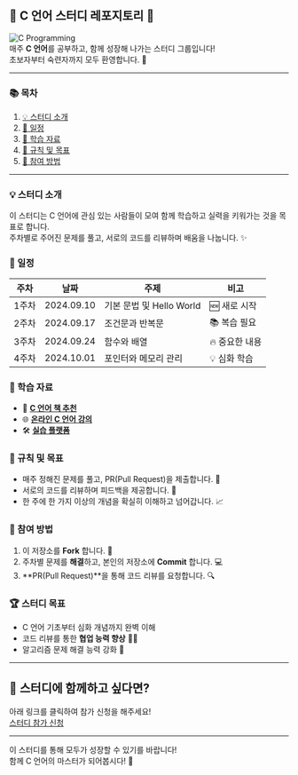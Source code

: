 ## 🌟 C 언어 스터디 레포지토리 🌟

![C Programming](https://img.shields.io/badge/C-Programming-blue)  
매주 **C 언어**를 공부하고, 함께 성장해 나가는 스터디 그룹입니다!  
초보자부터 숙련자까지 모두 환영합니다. 🙌

---

### 📚 목차

1. [💡 스터디 소개](#-스터디-소개)
2. [📅 일정](#-일정)
3. [📖 학습 자료](#-학습-자료)
4. [📌 규칙 및 목표](#-규칙-및-목표)
5. [🤝 참여 방법](#-참여-방법)

---

### 💡 스터디 소개

이 스터디는 C 언어에 관심 있는 사람들이 모여 함께 학습하고 실력을 키워가는 것을 목표로 합니다.  
주차별로 주어진 문제를 풀고, 서로의 코드를 리뷰하며 배움을 나눕니다. ✨

### 📅 일정

| 주차  | 날짜       | 주제                        | 비고           |
| ----- | ---------- | --------------------------- | -------------- |
| 1주차 | 2024.09.10 | 기본 문법 및 Hello World    | 🆕 새로 시작  |
| 2주차 | 2024.09.17 | 조건문과 반복문             | 📚 복습 필요   |
| 3주차 | 2024.09.24 | 함수와 배열                 | 🔥 중요한 내용 |
| 4주차 | 2024.10.01 | 포인터와 메모리 관리        | 💡 심화 학습   |

### 📖 학습 자료

- 📘 **[C 언어 책 추천](https://example.com)**  
- 🌐 **[온라인 C 언어 강의](https://example.com)**  
- 🛠️ **[실습 플랫폼](https://example.com)**  

### 📌 규칙 및 목표

- 매주 정해진 문제를 풀고, PR(Pull Request)을 제출합니다. 🚀
- 서로의 코드를 리뷰하며 피드백을 제공합니다. 📝
- 한 주에 한 가지 이상의 개념을 확실히 이해하고 넘어갑니다. 📈

### 🤝 참여 방법

1. 이 저장소를 **Fork** 합니다. 🍴
2. 주차별 문제를 **해결**하고, 본인의 저장소에 **Commit** 합니다. 💻
3. **PR(Pull Request)**을 통해 코드 리뷰를 요청합니다. 🔍

### 🏆 스터디 목표

- C 언어 기초부터 심화 개념까지 완벽 이해
- 코드 리뷰를 통한 **협업 능력 향상** 🧑‍💻
- 알고리즘 문제 해결 능력 강화 🚀

---

## 🙌 스터디에 함께하고 싶다면?

아래 링크를 클릭하여 참가 신청을 해주세요!  
[스터디 참가 신청](https://example.com)

---

이 스터디를 통해 모두가 성장할 수 있기를 바랍니다!  
함께 C 언어의 마스터가 되어봅시다! 💪
